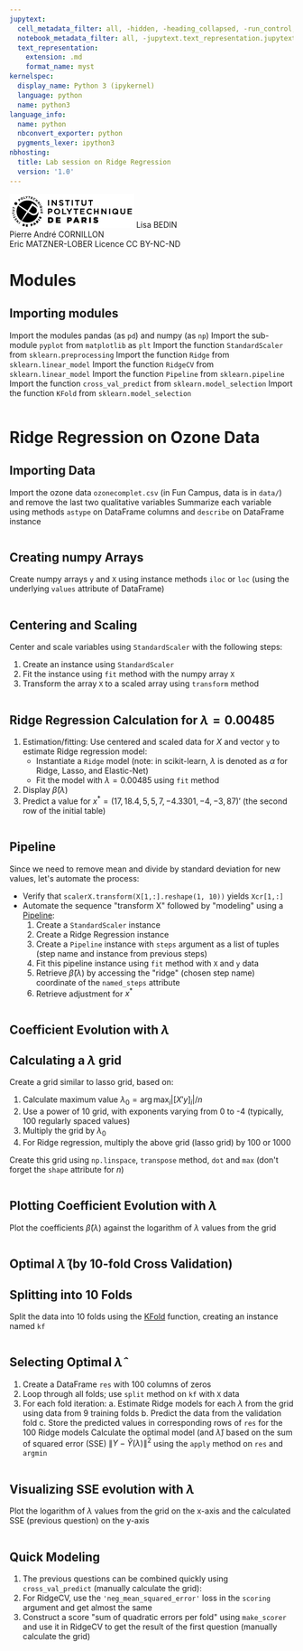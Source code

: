 ```yaml
---
jupytext:
  cell_metadata_filter: all, -hidden, -heading_collapsed, -run_control, -trusted
  notebook_metadata_filter: all, -jupytext.text_representation.jupytext_version, -jupytext.text_representation.format_version, -language_info.version, -language_info.codemirror_mode.version, -language_info.codemirror_mode, -language_info.file_extension, -language_info.mimetype, -toc
  text_representation:
    extension: .md
    format_name: myst
kernelspec:
  display_name: Python 3 (ipykernel)
  language: python
  name: python3
language_info:
  name: python
  nbconvert_exporter: python
  pygments_lexer: ipython3
nbhosting:
  title: Lab session on Ridge Regression
  version: '1.0'
---
```


<div class="licence">
<span><img src="media/logo_IPParis.png" /></span>
<span>Lisa BEDIN<br />Pierre André CORNILLON<br />Eric MATZNER-LOBER</span>
<span>Licence CC BY-NC-ND</span>
</div>

# Modules


## Importing modules

Import the modules pandas (as `pd`) and numpy (as `np`) Import the sub-module `pyplot` from `matplotlib` as `plt` Import the function `StandardScaler` from `sklearn.preprocessing` Import the function `Ridge` from `sklearn.linear_model` Import the function `RidgeCV` from `sklearn.linear_model` Import the function `Pipeline` from `sklearn.pipeline` Import the function `cross_val_predict` from `sklearn.model_selection` Import the function `KFold` from `sklearn.model_selection`

```{code-cell} python

```


# Ridge Regression on Ozone Data


## Importing Data

Import the ozone data `ozonecomplet.csv` (in Fun Campus, data is in `data/`) and remove the last two qualitative variables Summarize each variable using methods `astype` on DataFrame columns and `describe` on DataFrame instance

```{code-cell} python

```


## Creating numpy Arrays

Create numpy arrays `y` and `X` using instance methods `iloc` or `loc` (using the underlying `values` attribute of DataFrame)

```{code-cell} python

```


## Centering and Scaling

Center and scale variables using `StandardScaler` with the following steps:

1.  Create an instance using `StandardScaler`
2.  Fit the instance using `fit` method with the numpy array `X`
3.  Transform the array `X` to a scaled array using `transform` method

```{code-cell} python

```


## Ridge Regression Calculation for $\lambda=0.00485$

1.  Estimation/fitting: Use centered and scaled data for $X$ and vector `y` to estimate Ridge regression model:
    -   Instantiate a `Ridge` model (note: in scikit-learn, $\lambda$ is denoted as $\alpha$ for Ridge, Lasso, and Elastic-Net)
    -   Fit the model with $\lambda=0.00485$ using `fit` method
2.  Display $\hat\beta(\lambda)$
3.  Predict a value for $x^*=(17, 18.4, 5, 5, 7, -4.3301, -4, -3, 87)'$ (the second row of the initial table)

```{code-cell} python

```


## Pipeline

Since we need to remove mean and divide by standard deviation for new values, let's automate the process:

-   Verify that `scalerX.transform(X[1,:].reshape(1, 10))` yields `Xcr[1,:]`
-   Automate the sequence "transform X" followed by "modeling" using a [Pipeline](https://scikit-learn.org/stable/tutorial/statistical_inference/putting_together.html):
    1.  Create a `StandardScaler` instance
    2.  Create a Ridge Regression instance
    3.  Create a `Pipeline` instance with `steps` argument as a list of tuples (step name and instance from previous steps)
    4.  Fit this pipeline instance using `fit` method with `X` and `y` data
    5.  Retrieve $\hat\beta(\lambda)$ by accessing the "ridge" (chosen step name) coordinate of the `named_steps` attribute
    6.  Retrieve adjustment for $x^*$

```{code-cell} python

```


## Coefficient Evolution with $\lambda$


## Calculating a $\lambda$ grid

Create a grid similar to lasso grid, based on:

1.  Calculate maximum value $\lambda_0 = \arg\max_{i} |[X'y]_i|/n$
2.  Use a power of 10 grid, with exponents varying from 0 to -4 (typically, 100 regularly spaced values)
3.  Multiply the grid by $\lambda_0$
4.  For Ridge regression, multiply the above grid (lasso grid) by $100$ or $1000$

Create this grid using `np.linspace`, `transpose` method, `dot` and `max` (don't forget the `shape` attribute for $n$)

```{code-cell} python

```


## Plotting Coefficient Evolution with $\lambda$

Plot the coefficients $\hat\beta(\lambda)$ against the logarithm of $\lambda$ values from the grid

```{code-cell} python

```


## Optimal $\hat\lambda$ (by 10-fold Cross Validation)


## Splitting into 10 Folds

Split the data into 10 folds using the [KFold](https://scikit-learn.org/stable/modules/generated/sklearn.model_selection.KFold.html#sklearn.model_selection.KFold) function, creating an instance named `kf`

```{code-cell} python

```


## Selecting Optimal $\hat\lambda$

1.  Create a DataFrame `res` with 100 columns of zeros
2.  Loop through all folds; use `split` method on `kf` with `X` data
3.  For each fold iteration: a. Estimate Ridge models for each $\lambda$ from the grid using data from 9 training folds b. Predict the data from the validation fold c. Store the predicted values in corresponding rows of `res` for the 100 Ridge models Calculate the optimal model (and $\hat\lambda$) based on the sum of squared error (SSE) $\|Y - \hat Y(\lambda)\|^2$ using the `apply` method on `res` and `argmin`

```{code-cell} python

```


## Visualizing SSE evolution with $\lambda$

Plot the logarithm of $\lambda$ values from the grid on the x-axis and the calculated SSE (previous question) on the y-axis

```{code-cell} python

```


## Quick Modeling

1.  The previous questions can be combined quickly using `cross_val_predict` (manually calculate the grid):
2.  For RidgeCV, use the `'neg_mean_squared_error'` loss in the `scoring` argument and get almost the same
3.  Construct a score "sum of quadratic errors per fold" using `make_scorer` and use it in RidgeCV to get the result of the first question (manually calculate the grid)

```{code-cell} python

```